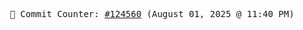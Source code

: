<p align="center">
    <samp>
        📮 Commit Counter: <a href="https://github.com/Javascript-void0/Javascript-void0/commits/main">#124560</a> (August 01, 2025 @ 11:40 PM)
    </samp>
</p>
